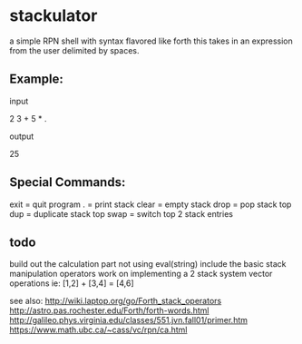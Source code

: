 # stackulator

 a simple RPN shell with syntax flavored like forth
this takes in an expression from the user delimited by spaces.

## Example:

input

2 3 + 5 * .

output

25

## Special Commands:

exit  = quit program
.     = print stack
clear = empty stack
drop  = pop stack top
dup   = duplicate stack top
swap  = switch top 2 stack entries

## todo

build out the calculation part not using eval(string)
include the basic stack manipulation operators
work on implementing a 2 stack system
vector operations ie: [1,2] + [3,4] = [4,6]


see also:
http://wiki.laptop.org/go/Forth_stack_operators
http://astro.pas.rochester.edu/Forth/forth-words.html
http://galileo.phys.virginia.edu/classes/551.jvn.fall01/primer.htm
https://www.math.ubc.ca/~cass/vc/rpn/ca.html

